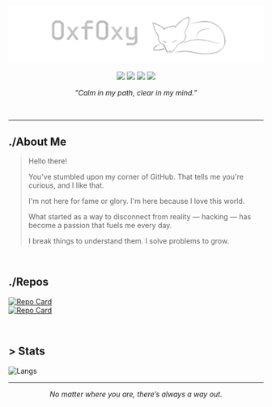 ![0xf0xy](src/banner.png)

<p align="center">
  <img src="https://img.shields.io/badge/Offensive-Security-E4080A?style=flat&logo=kali-linux&logoColor=white" />
  <img src="https://img.shields.io/badge/Linux-User-black?style=flat&logo=linux&logoColor=white" />
  <img src="https://img.shields.io/badge/Python-Dev-3776AB?style=flat&logo=python&logoColor=white" />
  <img src="https://img.shields.io/badge/Bash-Enthusiast-4EAA25?style=flat&logo=GNUbash&logoColor=white" />
</p>

<p align="center"><em>"Calm in my path, clear in my mind.”</em></p>

<br>

---
## ./About Me
> Hello there!  
>   
> You've stumbled upon my corner of GitHub. That tells me you're curious, and I like that.  
>  
> I'm not here for fame or glory. I'm here because I love this world.  
>   
> What started as a way to disconnect from reality — hacking — has become a passion that fuels me every day.  
>   
> I break things to understand them. I solve problems to grow.  

<br>

## ./Repos

[![Repo Card](https://github-readme-stats.vercel.app/api/pin/?username=0xf0xy&theme=github_dark&repo=Playground)](https://github.com/0xf0xy/Playground)  
[![Repo Card](https://github-readme-stats.vercel.app/api/pin/?username=0xf0xy&theme=github_dark&repo=Write-ups)](https://github.com/0xf0xy/Write-ups)

<br>

## > Stats

![Langs](https://github-readme-stats.vercel.app/api/top-langs/?username=0xf0xy&layout=compact&theme=github_dark)

---
<p align="center"><em>No matter where you are, there’s always a way out.</em></p>
